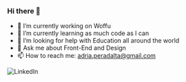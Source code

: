### Hi there 👋

- 🔭 I’m currently working on Woffu
- 🌱 I’m currently learning as much code as I can
- 🤔 I’m looking for help with Education all around the world
- 💬 Ask me about Front-End and Design
- 📫 How to reach me: adria.peradalta@gmail.com

![LinkedIn](https://img.shields.io/badge/LinkedIn-000000)
